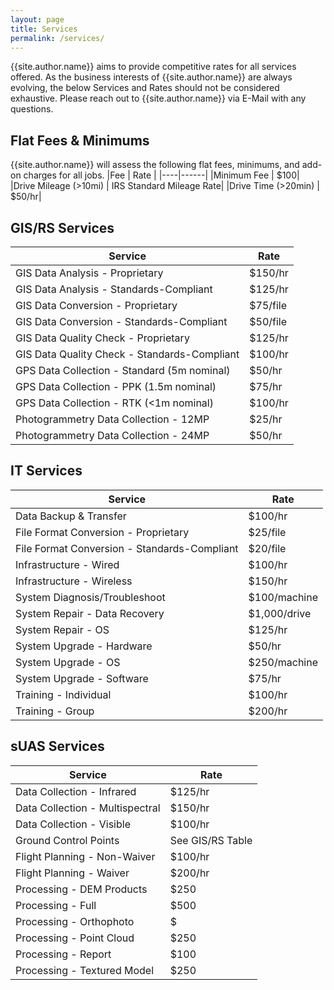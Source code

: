 ```yaml
---
layout: page
title: Services
permalink: /services/
---
```

{{site.author.name}} aims to provide competitive rates for all services offered. As the business interests of {{site.author.name}} are always evolving, the below Services and Rates should not be considered exhaustive. Please reach out to {{site.author.name}} via E-Mail with any questions.

## Flat Fees & Minimums
{{site.author.name}} will assess the following flat fees, minimums, and add-on charges for all jobs.
|Fee | Rate |
|----|------|
|Minimum Fee | $100|
|Drive Mileage (>10mi) | IRS Standard Mileage Rate|
|Drive Time (>20min) | $50/hr|
## GIS/RS Services
|Service | Rate |
|--------|------|
|GIS Data Analysis - Proprietary | $150/hr|
|GIS Data Analysis - Standards-Compliant | $125/hr|
|GIS Data Conversion - Proprietary | $75/file|
|GIS Data Conversion - Standards-Compliant | $50/file|
|GIS Data Quality Check - Proprietary | $125/hr|
|GIS Data Quality Check - Standards-Compliant | $100/hr|
|GPS Data Collection - Standard (5m nominal) | $50/hr|
|GPS Data Collection - PPK (1.5m nominal) | $75/hr|
|GPS Data Collection - RTK (<1m nominal) | $100/hr|
|Photogrammetry Data Collection - 12MP | $25/hr|
|Photogrammetry Data Collection - 24MP | $50/hr|
## IT Services
|Service | Rate |
|--------|------|
|Data Backup & Transfer | $100/hr|
|File Format Conversion - Proprietary | $25/file|
|File Format Conversion - Standards-Compliant | $20/file|
|Infrastructure - Wired | $100/hr|
|Infrastructure - Wireless | $150/hr|
|System Diagnosis/Troubleshoot | $100/machine|
|System Repair - Data Recovery | $1,000/drive|
|System Repair - OS | $125/hr|
|System Upgrade - Hardware | $50/hr|
|System Upgrade - OS | $250/machine|
|System Upgrade - Software | $75/hr|
|Training - Individual | $100/hr|
|Training - Group | $200/hr|
## sUAS Services
|Service | Rate |
|--------|------|
|Data Collection - Infrared | $125/hr|
|Data Collection - Multispectral | $150/hr|
|Data Collection - Visible | $100/hr|
|Ground Control Points | See GIS/RS Table|
|Flight Planning - Non-Waiver | $100/hr|
|Flight Planning - Waiver | $200/hr|
|Processing - DEM Products | $250
|Processing - Full | $500
|Processing - Orthophoto | $
|Processing - Point Cloud | $250
|Processing - Report | $100
|Processing - Textured Model | $250
